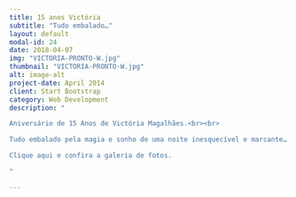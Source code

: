 ```yaml
---
title: 15 anos Victória
subtitle: "Tudo embalado…"
layout: default
modal-id: 24
date: 2018-04-07
img: "VICTORIA-PRONTO-W.jpg"
thumbnail: "VICTORIA-PRONTO-W.jpg"
alt: image-alt
project-date: April 2014
client: Start Bootstrap
category: Web Development
description: "

Aniversário de 15 Anos de Victória Magalhães.<br><br>

Tudo embalado pela magia e sonho de uma noite inesquecível e marcante… Parabéns aos profissionais que trabalharam e se dedicaram a essa noite de realizações da linda e simpática Victória!!!<br><br>

Clique aqui e confira a galeria de fotos.

"

---
```

